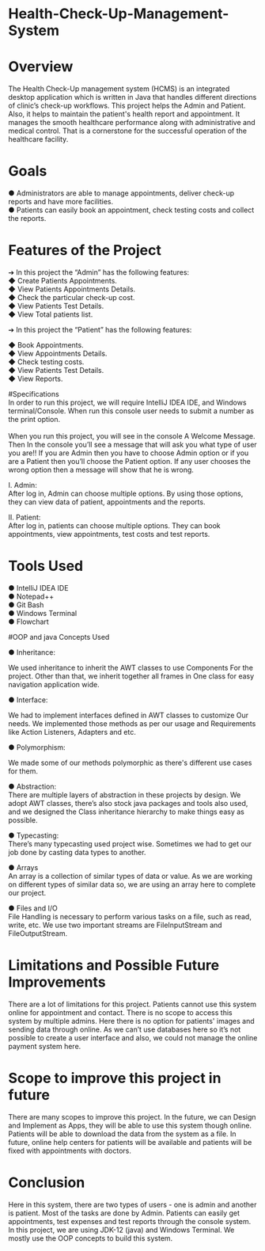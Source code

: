 # Health-Check-Up-Management-System

# Overview
The Health Check-Up management system (HCMS) is an integrated desktop application which is written in Java that handles different directions of clinic’s check-up workflows.
This project helps the Admin and Patient. Also, it helps to maintain the patient's health report and appointment. 
 It manages the smooth healthcare performance along with administrative and medical control. That is a cornerstone for the successful operation of the healthcare facility.

# Goals 
●	Administrators are able to manage appointments, deliver check-up reports and have more facilities. <br>
●	Patients can easily book an appointment, check testing costs and collect the reports. <br>

# Features of the Project 

➔	In this project the “Admin” has the following features: <br>
◆	Create Patients Appointments. <br>
◆	View Patients Appointments Details. <br>
◆	Check the particular check-up cost. <br>
◆	View Patients Test Details. <br>
◆	View Total patients list. <br>

➔	In this project the “Patient” has the following features: <br>

◆	Book Appointments. <br>
◆	View Appointments Details. <br>
◆	Check testing costs. <br>
◆	View Patients Test Details. <br>
◆	 View Reports. <br>

#Specifications <br>
In order to run this project, we will require IntelliJ IDEA IDE, and Windows terminal/Console. When run this console user needs to submit a number as the print option. <br>  
When you run this project, you will see in the console A Welcome Message. Then In the console you’ll see a message that will ask you what type of user you are!! If you are Admin then you have to choose Admin option or if you are a Patient then you’ll choose the Patient option. If any user chooses the wrong option then a message will show that he is wrong.

I.	Admin: <br>
After log in, Admin can choose multiple options. By using those options, they can view data of patient, appointments and the reports.

II.	Patient: <br>
After log in, patients can choose multiple options. They can book appointments, view appointments, test costs and test reports.

# Tools Used <br>
●	IntelliJ IDEA IDE <br>
●	Notepad++  <br> 
●	Git Bash  <br>
●	Windows Terminal  <br>
●	Flowchart  <br>

#OOP and java Concepts Used   <br>

●	Inheritance:  <br>

We used inheritance to inherit the AWT classes to use Components For the project. Other than that, we inherit together all frames in One class for easy navigation application wide. <br>

●	 Interface: <br>

We had to implement interfaces defined in AWT classes to customize Our needs. We implemented those methods as per our usage and Requirements like Action Listeners, Adapters and etc. <br>

●	Polymorphism:<br>

We made some of our methods polymorphic as there's different use cases for them.  <br>

●	Abstraction:<br>
There are multiple layers of abstraction in these projects by design. We adopt AWT classes, there’s also stock java packages and tools also used, and we designed the Class inheritance hierarchy to make things easy as possible.  <br>

●	 Typecasting:<br>
There’s many typecasting used project wise. Sometimes we had to get our job done by casting data types to another.  <br>

●	Arrays <br>
  An array is a collection of similar types of data or value. As we are working on different types of similar data so, we are using an array here to complete our project. <br>

●	Files and I/O <br>
File Handling is necessary to perform various tasks on a file, such as read, write, etc. We use two important streams are FileInputStream and FileOutputStream.  <br>

# Limitations and Possible Future Improvements  <br>
There are a lot of limitations for this project. Patients cannot use this system online for appointment and contact. There is no scope to access this system by multiple admins. Here there is no option for patients' images and sending data through online. As we can’t use databases here so it’s not possible to create a user interface and also, we could not manage the online payment system here.  <br>

# Scope to improve this project in future <br>
There are many scopes to improve this project. In the future, we can Design and Implement as Apps, they will be able to use this system though online. Patients will be able to download the data from the system as a file. In future, online help centers for patients will be available and patients will be fixed with appointments with doctors.  <br>
 
# Conclusion <br>
Here in this system, there are two types of users - one is admin and another is patient. Most of the tasks are done by Admin. Patients can easily get appointments, test expenses and test reports through the console system.    <br>
In this project, we are using JDK-12 (java) and Windows Terminal. We mostly use the OOP concepts to build this system.


